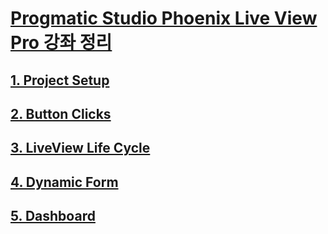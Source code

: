 # [Progmatic Studio Phoenix Live View Pro 강좌 정리](https://pragmaticstudio.com/courses/phoenix-liveview)


## [1. Project Setup](/live_view_studio/docs/1.project_setup.md)

## [2. Button Clicks](/live_view_studio/docs/2.button_clicks.md)

## [3. LiveView Life Cycle](/live_view_studio/docs/3.live_view_life_cycle.md)

## [4. Dynamic Form](/live_view_studio/docs/4.dynamic_form.md)

## [5. Dashboard](/live_view_studio/docs/5.dashboard.md)




